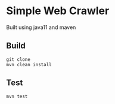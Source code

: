# Simple Web Crawler
Built using java11 and maven

## Build
```
git clone 
mvn clean install
```
## Test
```
mvn test
```

